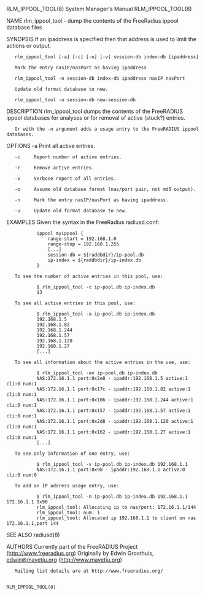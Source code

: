 RLM_IPPOOL_TOOL(8)                                            System Manager's Manual                                           RLM_IPPOOL_TOOL(8)

NAME
       rlm_ippool_tool - dump the contents of the FreeRadius ippool database files

SYNOPSIS
       If an ipaddress is specified then that address is used to limit the actions or output.

       rlm_ippool_tool [-a] [-c] [-o] [-v] session-db index-db [ipaddress]

       Mark the entry nasIP/nasPort as having ipaddress

       rlm_ippool_tool -n session-db index-db ipaddress nasIP nasPort

       Update old format database to new.

       rlm_ippool_tool -u session-db new-session-db

DESCRIPTION
       rlm_ippool_tool dumps the contents of the FreeRADIUS ippool databases for analyses or for removal of active (stuck?) entries.

       Or with the -n argument adds a usage entry to the FreeRADIUS ippool databases.

OPTIONS
       -a     Print all active entries.

       -c     Report number of active entries.

       -r     Remove active entries.

       -v     Verbose report of all entries.

       -o     Assume old database format (nas/port pair, not md5 output).

       -n     Mark the entry nasIP/nasPort as having ipaddress.

       -u     Update old format database to new.

EXAMPLES
       Given the syntax in the FreeRadius radiusd.conf:

               ippool myippool {
                   range-start = 192.168.1.0
                   range-stop = 192.168.1.255
                   [...]
                   session-db = ${raddbdir}/ip-pool.db
                   ip-index = ${raddbdir}/ip-index.db
               }

       To see the number of active entries in this pool, use:

               $ rlm_ippool_tool -c ip-pool.db ip-index.db
               13

       To see all active entries in this pool, use:

               $ rlm_ippool_tool -a ip-pool.db ip-index.db
               192.168.1.5
               192.168.1.82
               192.168.1.244
               192.168.1.57
               192.168.1.120
               192.168.1.27
               [...]

       To see all information about the active entries in the use, use:

               $ rlm_ippool_tool -av ip-pool.db ip-index.db
               NAS:172.16.1.1 port:0x2e8 - ipaddr:192.168.1.5 active:1 cli:0 num:1
               NAS:172.16.1.1 port:0x17c - ipaddr:192.168.1.82 active:1 cli:0 num:1
               NAS:172.16.1.1 port:0x106 - ipaddr:192.168.1.244 active:1 cli:0 num:1
               NAS:172.16.1.1 port:0x157 - ipaddr:192.168.1.57 active:1 cli:0 num:1
               NAS:172.16.1.1 port:0x2d8 - ipaddr:192.168.1.120 active:1 cli:0 num:1
               NAS:172.16.1.1 port:0x162 - ipaddr:192.168.1.27 active:1 cli:0 num:1
               [...]

       To see only information of one entry, use:

               $ rlm_ippool_tool -v ip-pool.db ip-index.db 192.168.1.1
               NAS:172.16.1.1 port:0x90 - ipaddr:192.168.1.1 active:0 cli:0 num:0

       To add an IP address usage entry, use:

               $ rlm_ippool_tool -n ip-pool.db ip-index.db 192.168.1.1 172.16.1.1 0x90
               rlm_ippool_tool: Allocating ip to nas/port: 172.16.1.1/144
               rlm_ippool_tool: num: 1
               rlm_ippool_tool: Allocated ip 192.168.1.1 to client on nas 172.16.1.1,port 144

SEE ALSO
       radiusd(8)

AUTHORS
       Currently   part   of   the   FreeRADIUS   Project   (http://www.freeradius.org)   Originally   by   Edwin   Groothuis,   edwin@mavetju.org
       (http://www.mavetju.org)

       Mailing list details are at http://www.freeradius.org/

                                                                                                                                RLM_IPPOOL_TOOL(8)
